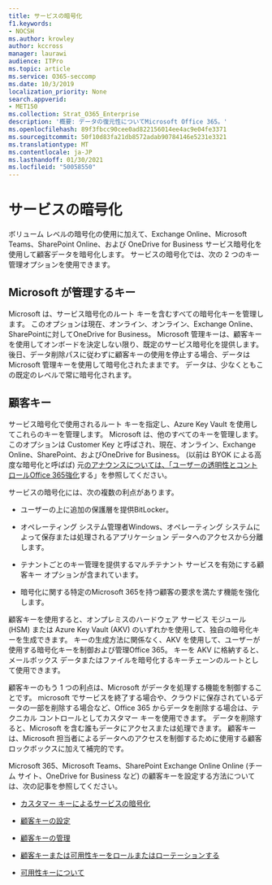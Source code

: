 ```yaml
---
title: サービスの暗号化
f1.keywords:
- NOCSH
ms.author: krowley
author: kccross
manager: laurawi
audience: ITPro
ms.topic: article
ms.service: O365-seccomp
ms.date: 10/3/2019
localization_priority: None
search.appverid:
- MET150
ms.collection: Strat_O365_Enterprise
description: '概要: データの復元性についてMicrosoft Office 365。'
ms.openlocfilehash: 89f3fbcc90cee0ad822156014ee4ac9e04fe3371
ms.sourcegitcommit: 50f10d83fa21db8572adab90784146e5231e3321
ms.translationtype: MT
ms.contentlocale: ja-JP
ms.lasthandoff: 01/30/2021
ms.locfileid: "50058550"
---
```

# <a name="service-encryption"></a>サービスの暗号化

ボリューム レベルの暗号化の使用に加えて、Exchange Online、Microsoft Teams、SharePoint Online、および OneDrive for Business サービス暗号化を使用して顧客データを暗号化します。 サービスの暗号化では、次の 2 つのキー管理オプションを使用できます。

## <a name="microsoft-managed-keys"></a>Microsoft が管理するキー
Microsoft は、サービス暗号化のルート キーを含むすべての暗号化キーを管理します。 このオプションは現在、オンライン、オンライン、Exchange Online、SharePointに対してOneDrive for Business。 Microsoft 管理キーは、顧客キーを使用してオンボードを決定しない限り、既定のサービス暗号化を提供します。 後日、データ削除パスに従わずに顧客キーの使用を停止する場合、データは Microsoft 管理キーを使用して暗号化されたままです。 データは、少なくともこの既定のレベルで常に暗号化されます。 

## <a name="customer-key"></a>顧客キー
サービス暗号化で使用されるルート キーを指定し、Azure Key Vault を使用してこれらのキーを管理します。 Microsoft は、他のすべてのキーを管理します。 このオプションは Customer Key と呼ばされ、現在、オンライン、Exchange Online、SharePoint、およびOneDrive for Business。 (以前は BYOK による高度な暗号化と呼ばば) 元[のアナウンスについては、「ユーザーの透明性とコントロールOffice 365強化](https://blogs.office.com/2015/04/21/enhancing-transparency-and-control-for-office-365-customers/)する」を参照してください。

サービスの暗号化には、次の複数の利点があります。

- ユーザーの上に追加の保護層を提供BitLocker。

- オペレーティング システム管理者Windows、オペレーティング システムによって保存または処理されるアプリケーション データへのアクセスから分離します。

- テナントごとのキー管理を提供するマルチテナント サービスを有効にする顧客キー オプションが含まれています。

- 暗号化に関する特定のMicrosoft 365を持つ顧客の要求を満たす機能を強化します。

顧客キーを使用すると、オンプレミスのハードウェア サービス モジュール (HSM) または Azure Key Vault (AKV) のいずれかを使用して、独自の暗号化キーを生成できます。 キーの生成方法に関係なく、AKV を使用して、ユーザーが使用する暗号化キーを制御および管理Office 365。 キーを AKV に格納すると、メールボックス データまたはファイルを暗号化するキーチェーンのルートとして使用できます。

顧客キーのもう 1 つの利点は、Microsoft がデータを処理する機能を制御することです。 microsoft でサービスを終了する場合や、クラウドに保存されているデータの一部を削除する場合など、Office 365 からデータを削除する場合は、テクニカル コントロールとしてカスタマー キーを使用できます。 データを削除すると、Microsoft を含む誰もデータにアクセスまたは処理できます。 顧客キーは、Microsoft 担当者によるデータへのアクセスを制御するために使用する顧客ロックボックスに加えて補完的です。

Microsoft 365、Microsoft Teams、SharePoint Exchange Online Online (チーム サイト、OneDrive for Business など) の顧客キーを設定する方法については、次の記事を参照してください。

- [カスタマー キーによるサービスの暗号化](customer-key-overview.md)

- [顧客キーの設定](customer-key-set-up.md)

- [顧客キーの管理](customer-key-manage.md)

- [顧客キーまたは可用性キーをロールまたはローテーションする](customer-key-availability-key-roll.md)

- [可用性キーについて](customer-key-availability-key-understand.md)
